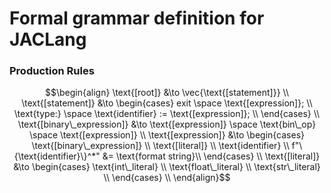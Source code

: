 # Formal grammar definition for JACLang

### Production Rules

$$\begin{align}
\text{[root]} &\to \vec{\text{[statement]}} \\
\text{[statement]} &\to \begin{cases}
    exit \space \text{[expression]}; \\
    \text{type:} \space \text{identifier} := \text{[expression]}; \\
\end{cases} \\
\text{[binary\_expression]} &\to \text{[expression]} \space \text{bin\_op} \space \text{[expression]} \\
\text{[expression]} &\to \begin{cases}
    \text{[binary\_expression]} \\
    \text{[literal]} \\
    \text{identifier} \\
    f"\{\text{identifier}\}^*" &= \text{format string}\\
\end{cases} \\
\text{[literal]} &\to \begin{cases}
    \text{int\_literal} \\
    \text{float\_literal} \\
    \text{str\_literal} \\
\end{cases} \\
\end{align}$$
